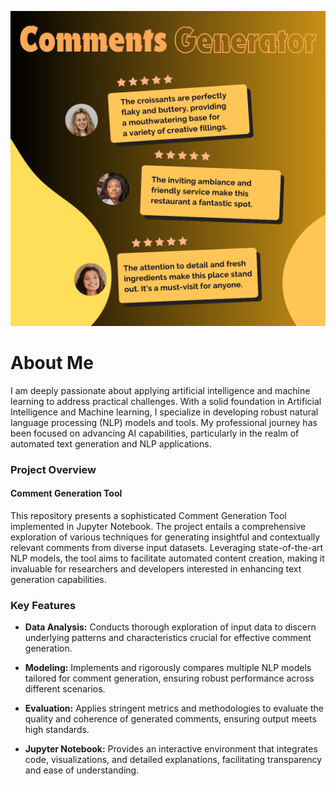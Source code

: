 ![](https://github.com/Ahmad-Ali-Rafique/Comment-Generation-Tool/blob/main/Commment%20Generation%20tool.png)

# About Me

I am deeply passionate about applying artificial intelligence and machine learning to address practical challenges. With a solid foundation in Artificial Intelligence and Machine learning, I specialize in developing robust natural language processing (NLP) models and tools. My professional journey has been focused on advancing AI capabilities, particularly in the realm of automated text generation and NLP applications.

### Project Overview

#### Comment Generation Tool

This repository presents a sophisticated Comment Generation Tool implemented in Jupyter Notebook. The project entails a comprehensive exploration of various techniques for generating insightful and contextually relevant comments from diverse input datasets. Leveraging state-of-the-art NLP models, the tool aims to facilitate automated content creation, making it invaluable for researchers and developers interested in enhancing text generation capabilities.

### Key Features

- **Data Analysis:** Conducts thorough exploration of input data to discern underlying patterns and characteristics crucial for effective comment generation.
  
- **Modeling:** Implements and rigorously compares multiple NLP models tailored for comment generation, ensuring robust performance across different scenarios.
  
- **Evaluation:** Applies stringent metrics and methodologies to evaluate the quality and coherence of generated comments, ensuring output meets high standards.
  
- **Jupyter Notebook:** Provides an interactive environment that integrates code, visualizations, and detailed explanations, facilitating transparency and ease of understanding.



